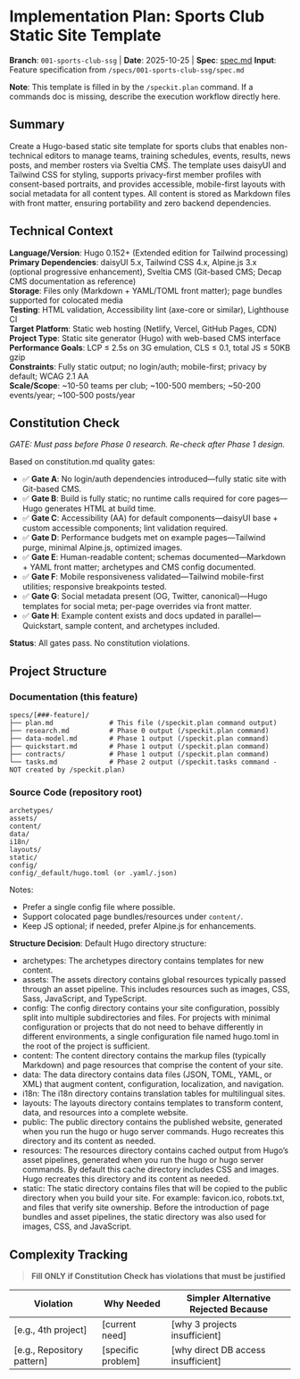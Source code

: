 # Implementation Plan: Sports Club Static Site Template

**Branch**: `001-sports-club-ssg` | **Date**: 2025-10-25 | **Spec**: [spec.md](./spec.md)
**Input**: Feature specification from `/specs/001-sports-club-ssg/spec.md`

**Note**: This template is filled in by the `/speckit.plan` command. If a commands doc is missing, describe the execution workflow directly here.

## Summary

Create a Hugo-based static site template for sports clubs that enables non-technical editors to manage teams, training schedules, events, results, news posts, and member rosters via Sveltia CMS. The template uses daisyUI and Tailwind CSS for styling, supports privacy-first member profiles with consent-based portraits, and provides accessible, mobile-first layouts with social metadata for all content types. All content is stored as Markdown files with front matter, ensuring portability and zero backend dependencies.

## Technical Context

**Language/Version**: Hugo 0.152+ (Extended edition for Tailwind processing)  
**Primary Dependencies**: daisyUI 5.x, Tailwind CSS 4.x, Alpine.js 3.x (optional progressive enhancement), Sveltia CMS (Git-based CMS; Decap CMS documentation as reference)  
**Storage**: Files only (Markdown + YAML/TOML front matter); page bundles supported for colocated media  
**Testing**: HTML validation, Accessibility lint (axe-core or similar), Lighthouse CI  
**Target Platform**: Static web hosting (Netlify, Vercel, GitHub Pages, CDN)  
**Project Type**: Static site generator (Hugo) with web-based CMS interface  
**Performance Goals**: LCP ≤ 2.5s on 3G emulation, CLS ≤ 0.1, total JS ≤ 50KB gzip  
**Constraints**: Fully static output; no login/auth; mobile-first; privacy by default; WCAG 2.1 AA  
**Scale/Scope**: ~10-50 teams per club; ~100-500 members; ~50-200 events/year; ~100-500 posts/year  

## Constitution Check

*GATE: Must pass before Phase 0 research. Re-check after Phase 1 design.*

Based on constitution.md quality gates:

- ✅ **Gate A**: No login/auth dependencies introduced—fully static site with Git-based CMS.
- ✅ **Gate B**: Build is fully static; no runtime calls required for core pages—Hugo generates HTML at build time.
- ✅ **Gate C**: Accessibility (AA) for default components—daisyUI base + custom accessible components; lint validation required.
- ✅ **Gate D**: Performance budgets met on example pages—Tailwind purge, minimal Alpine.js, optimized images.
- ✅ **Gate E**: Human-readable content; schemas documented—Markdown + YAML front matter; archetypes and CMS config documented.
- ✅ **Gate F**: Mobile responsiveness validated—Tailwind mobile-first utilities; responsive breakpoints tested.
- ✅ **Gate G**: Social metadata present (OG, Twitter, canonical)—Hugo templates for social meta; per-page overrides via front matter.
- ✅ **Gate H**: Example content exists and docs updated in parallel—Quickstart, sample content, and archetypes included.

**Status**: All gates pass. No constitution violations.

## Project Structure

### Documentation (this feature)

```text
specs/[###-feature]/
├── plan.md              # This file (/speckit.plan command output)
├── research.md          # Phase 0 output (/speckit.plan command)
├── data-model.md        # Phase 1 output (/speckit.plan command)
├── quickstart.md        # Phase 1 output (/speckit.plan command)
├── contracts/           # Phase 1 output (/speckit.plan command)
└── tasks.md             # Phase 2 output (/speckit.tasks command - NOT created by /speckit.plan)
```

### Source Code (repository root)

```text
archetypes/
assets/
content/
data/
i18n/
layouts/
static/
config/
config/_default/hugo.toml (or .yaml/.json)
```

Notes:

- Prefer a single config file where possible.
- Support colocated page bundles/resources under `content/`.
- Keep JS optional; if needed, prefer Alpine.js for enhancements.

**Structure Decision**:
Default Hugo directory structure:

- archetypes: The archetypes directory contains templates for new content.
- assets: The assets directory contains global resources typically passed through an asset pipeline. This includes resources such as images, CSS, Sass, JavaScript, and TypeScript.
- config: The config directory contains your site configuration, possibly split into multiple subdirectories and files. For projects with minimal configuration or projects that do not need to behave differently in different environments, a single configuration file named hugo.toml in the root of the project is sufficient.
- content: The content directory contains the markup files (typically Markdown) and page resources that comprise the content of your site.
- data: The data directory contains data files (JSON, TOML, YAML, or XML) that augment content, configuration, localization, and navigation.
- i18n: The i18n directory contains translation tables for multilingual sites.
- layouts: The layouts directory contains templates to transform content, data, and resources into a complete website.
- public: The public directory contains the published website, generated when you run the hugo or hugo server commands. Hugo recreates this directory and its content as needed.
- resources: The resources directory contains cached output from Hugo’s asset pipelines, generated when you run the hugo or hugo server commands. By default this cache directory includes CSS and images. Hugo recreates this directory and its content as needed.
- static: The static directory contains files that will be copied to the public directory when you build your site. For example: favicon.ico, robots.txt, and files that verify site ownership. Before the introduction of page bundles and asset pipelines, the static directory was also used for images, CSS, and JavaScript.

## Complexity Tracking

> **Fill ONLY if Constitution Check has violations that must be justified**

| Violation | Why Needed | Simpler Alternative Rejected Because |
|-----------|------------|-------------------------------------|
| [e.g., 4th project] | [current need] | [why 3 projects insufficient] |
| [e.g., Repository pattern] | [specific problem] | [why direct DB access insufficient] |
